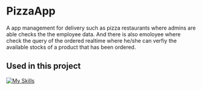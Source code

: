 # PizzaApp

A app management for delivery such as pizza restaurants where admins are able checks the the employee data. And there is also emoloyee where check the query
of the ordered realtime where he/she can verfiy the available stocks of a product that has been ordered. 

## Used in this project
[![My Skills](https://skillicons.dev/icons?i=gradle,java&perline=3)](https://skillicons.dev)
